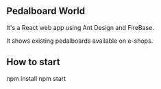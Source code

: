 ## Pedalboard World
It's a React web app using Ant Design and FireBase.

It shows existing pedalboards available on e-shops.

## How to start

npm install
npm start
